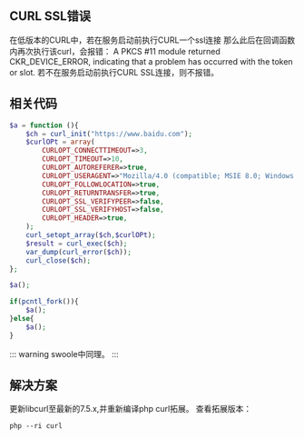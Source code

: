 ## CURL SSL错误
在低版本的CURL中，若在服务启动前执行CURL一个ssl连接  那么此后在回调函数内再次执行该curl，会报错：
 A PKCS #11 module returned CKR_DEVICE_ERROR, indicating that a problem has occurred with the token or slot.
 若不在服务启动前执行CURL SSL连接，则不报错。
## 相关代码
```php
$a = function (){
    $ch = curl_init("https://www.baidu.com");
    $curlOPt = array(
        CURLOPT_CONNECTTIMEOUT=>3,
        CURLOPT_TIMEOUT=>10,
        CURLOPT_AUTOREFERER=>true,
        CURLOPT_USERAGENT=>"Mozilla/4.0 (compatible; MSIE 8.0; Windows NT 6.1; WOW64; Trident/4.0; SLCC2; .NET CLR 2.0.50727; .NET CLR 3.5.30729; .NET CLR 3.0.30729; .NET4.0C; .NET4.0E)",
        CURLOPT_FOLLOWLOCATION=>true,
        CURLOPT_RETURNTRANSFER=>true,
        CURLOPT_SSL_VERIFYPEER=>false,
        CURLOPT_SSL_VERIFYHOST=>false,
        CURLOPT_HEADER=>true,
    );
    curl_setopt_array($ch,$curlOPt);
    $result = curl_exec($ch);
    var_dump(curl_error($ch));
    curl_close($ch);
};

$a();

if(pcntl_fork()){
    $a();
}else{
    $a();
}

```
::: warning 
swoole中同理。
:::


## 解决方案
更新libcurl至最新的7.5.x,并重新编译php curl拓展。
查看拓展版本：
```
php --ri curl
```

